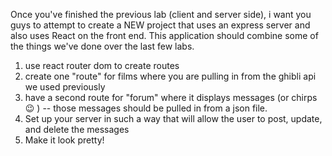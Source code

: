 Once you've finished the previous lab (client and server side), i want you guys to attempt to create a NEW project that uses an express server and also uses React on the front end. This application should combine some of the things we've done over the last few labs.

1) use react router dom to create routes
2) create one "route" for films where you are pulling in from the ghibli api we used previously
3) have a second route for "forum" where it displays messages (or chirps :wink: ) -- those messages should be pulled in from a json file.
4) Set up your server in such a way that will allow the user to post, update, and delete the messages
5) Make it look pretty!
